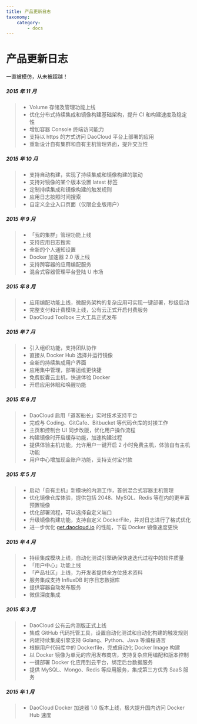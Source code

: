 ```yaml
---
title: 产品更新日志
taxonomy:
    category:
        - docs
---
```


<!-- reviewed by fiona -->

# 产品更新日志

一直被模仿，从未被超越！

##### 2015 年 11 月

>+ Volume 存储及管理功能上线
>+ 优化分布式持续集成和镜像构建基础架构，提升 CI 和构建速度及稳定性
>+ 增加容器 Console 终端访问能力
>+ 支持以 https 的方式访问 DaoCloud 平台上部署的应用
>+ 重新设计自有集群和自有主机管理界面，提升交互性

##### 2015 年 10 月

>+ 支持自动构建，实现了持续集成和镜像构建的联动
>+ 支持对镜像的某个版本设置 latest 标签
>+ 定制持续集成和镜像构建的触发规则
>+ 应用日志按照时间搜索
>+ 自定义企业入口页面（仅限企业版用户）

##### 2015 年 9 月

>+ 「我的集群」管理功能上线
>+ 支持应用日志搜索
>+ 全新的个人通知设置
>+ Docker 加速器 2.0 版上线
>+ 支持跨容器的应用编配服务
>+ 混合式容器管理平台登陆 U 市场

##### 2015 年 8 月

>+ 应用编配功能上线，微服务架构的复杂应用可实现一键部署，秒级启动
>+ 完整支付和计费模块上线，公有云正式开启付费服务
>+ DaoCloud Toolbox 三大工具正式发布

##### 2015 年 7 月

>+ 引入组织功能，支持团队协作
>+ 直接从 Docker Hub 选择并运行镜像
>+ 全新的持续集成用户界面
>+ 应用集中管理，部署运维更快捷
>+ 免费胶囊云主机，快速体验 Docker
>+ 开启应用休眠和唤醒功能

##### 2015 年 6 月

>+ DaoCloud 启用「道客船长」实时技术支持平台
>+ 完成与 Coding、GitCafe、Bitbucket 等代码仓库的对接工作
>+ 主页和控制台 UI 同步改版，优化用户操作流程
>+ 构建镜像时开启缓存功能，加速构建过程
>+ 提供体验主机功能，允许用户一键开启 2 小时免费主机，体验自有主机功能
>+ 用户中心增加现金账户功能，支持支付宝付款

##### 2015 年 5 月

>+ 启动「自有主机」新模块的内测工作，首创混合式容器主机管理
>+ 优化镜像仓库体验，提供包括 2048、MySQL、Redis 等在内的更丰富预置镜像
>+ 优化部署流程，可以选择自定义端口
>+ 升级镜像构建功能，支持自定义 DockerFile，并对日志进行了格式优化
>+ 进一步优化 [get.daocloud.io](http://get.daocloud.io) 的性能，下载 Docker 镜像速度更快

##### 2015 年 4 月

>+ 持续集成模块上线，自动化测试引擎确保快速迭代过程中的软件质量
>+ 「用户中心」功能上线
>+ 「产品社区」上线，为开发者提供全方位技术资料
>+ 服务集成支持 InfluxDB 时序日志数据库
>+ 提供容器自动发布服务
>+ 微信深度集成

##### 2015 年 3 月

>+ DaoCloud 公有云内测版正式上线
>+ 集成 GitHub 代码托管工具，设置自动化测试和自动化构建的触发规则 
>+ 内建持续集成引擎支持 Golang、Python、Java 等编程语言
>+ 根据用户代码库中的 Dockerfile，完成自动化 Docker Image 构建 
>+ 以 Docker 镜像为单元的应用发布商店，支持复杂应用编配和版本控制 
>+ 一键部署 Docker 化应用到云平台，绑定后台数据服务 
>+ 提供 MySQL、Mongo、Redis 等应用服务，集成第三方优秀 SaaS 服务

##### 2015 年 1 月

>+ DaoCloud Docker 加速器 1.0 版本上线，极大提升国内访问 Docker Hub 速度